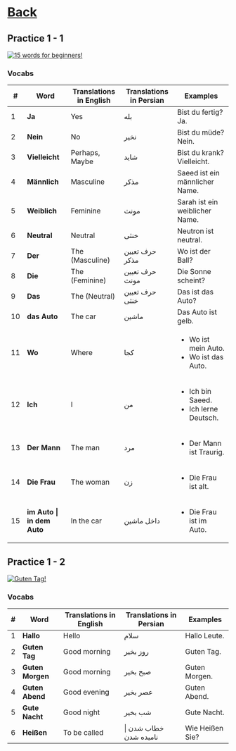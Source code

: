 # [Back](../a1/README.md)

## Practice 1 - 1

<a href="https://www.youtube.com/watch?v=gz9JbZcfnrk&list=PL5QyCnFPRx0GxaFjdAVkx7K9TfEklY4sg" target="_blank">
    <img src="http://i3.ytimg.com/vi/gz9JbZcfnrk/maxresdefault.jpg" 
    alt="15 words for beginners!"/></a>

### Vocabs
<table>
 <thead>
  <tr>
   <th>#</th>
   <th>Word</th>
   <th>Translations in English</th>
   <th>Translations in Persian</th>
   <th>Examples</th>
  </tr>
 </thead>
 <tbody>
  <tr>
   <td>1</td>
   <td><strong>Ja</strong></td>
   <td>Yes</td>
   <td>بله</td>
   <td>Bist du fertig? Ja.</td>
  </tr>
  <tr>
    <td>2</td>
    <td><strong>Nein</strong></td>
    <td>No</td>
    <td>نخیر</td>
    <td>Bist du müde? Nein.</td>
  </tr>
  <tr>
    <td>3</td>
    <td><strong>Vielleicht</strong></td>
    <td>Perhaps, Maybe</td>
    <td>شاید</td>
    <td>Bist du krank? Vielleicht.</td>
  </tr>
  <tr>
    <td>4</td>
    <td><strong>Männlich</strong></td>
    <td>Masculine</td>
    <td>مذکر</td>
    <td>Saeed ist ein männlicher Name.</td>
  </tr>
  <tr>
    <td>5</td>
    <td><strong>Weiblich</strong></td>
    <td>Feminine</td>
    <td>مونث</td>
    <td>Sarah ist ein weiblicher Name.</td>
  </tr>
  <tr>
    <td>6</td>
    <td><strong>Neutral</strong></td>
    <td>Neutral</td>
    <td>خنثی</td>
    <td>Neutron ist neutral.</td>
  </tr>
  <tr>
    <td>7</td>
    <td><strong>Der</strong></td>
    <td>The (Masculine)</td>
    <td>حرف تعیین مذکر</td>
    <td>Wo ist der Ball?</td>
  </tr>
  <tr>
    <td>8</td>
    <td><strong>Die</strong></td>
    <td>The (Feminine)</td>
    <td>حرف تعیین مونث</td>
    <td>Die Sonne scheint?</td>
  </tr>
  <tr>
    <td>9</td>
    <td><strong>Das</strong></td>
    <td>The (Neutral)</td>
    <td>حرف تعیین خنثی</td>
    <td>Das ist das Auto?</td>
  </tr>
  <tr>
    <td>10</td>
    <td><strong>das Auto</strong></td>
    <td>The car</td>
    <td>ماشین</td>
    <td>Das Auto ist gelb.</td>
  </tr>
  <tr>
    <td>11</td>
    <td><strong>Wo</strong></td>
    <td>Where</td>
    <td>کجا</td>
    <td>
     <ul>
      <li>Wo ist mein Auto.</li> 
      <li>Wo ist das Auto.</li>
    </ul>
    </td>
  </tr>
  <tr>
    <td>12</td>
    <td><strong>Ich</strong></td>
    <td>I</td>
    <td>من</td>
    <td>
     <ul>
      <li>Ich bin Saeed.</li> 
      <li>Ich lerne Deutsch.</li> 
    </ul>
    </td>
  </tr>
  <tr>
    <td>13</td>
    <td><strong>Der Mann</strong></td>
    <td>The man</td>
    <td>مرد</td>
    <td>
     <ul>
      <li>Der Mann ist Traurig.</li>  
    </ul>
    </td>
  </tr>
  <tr>
    <td>14</td>
    <td><strong>Die Frau</strong></td>
    <td>The woman</td>
    <td>زن</td>
    <td>
     <ul>
      <li>Die Frau ist alt.</li>  
    </ul>
    </td>
  </tr>
  <tr>
    <td>15</td>
    <td><strong>im Auto | in dem Auto</strong></td>
    <td>In the car</td>
    <td>داخل ماشین</td>
    <td>
     <ul>
      <li>Die Frau ist im Auto.</li>  
    </ul>
    </td>
  </tr>
  
 </tbody>
</table>

## Practice 1 - 2

<a href="https://www.youtube.com/watch?v=MgenU0GTz4g&list=PL5QyCnFPRx0GxaFjdAVkx7K9TfEklY4sg&index=2" target="_blank">
    <img src="http://i3.ytimg.com/vi/MgenU0GTz4g/maxresdefault.jpg" 
    alt="Guten Tag!"/></a>

### Vocabs
<table>
 <thead>
  <tr>
   <th>#</th>
   <th>Word</th>
   <th>Translations in English</th>
   <th>Translations in Persian</th>
   <th>Examples</th>
  </tr>
 </thead>
 <tbody>
  <tr>
   <td>1</td>
   <td><strong>Hallo</strong></td>
   <td>Hello</td>
   <td>سلام</td>
   <td>Hallo Leute.</td>
  </tr>
  <tr>
   <td>2</td>
   <td><strong>Guten Tag</strong></td>
   <td>Good morning</td>
   <td>روز بخیر</td>
   <td>Guten Tag.</td>
  </tr>
  <tr>
   <td>3</td>
   <td><strong>Guten Morgen</strong></td>
   <td>Good morning</td>
   <td>صبح بخیر</td>
   <td>Guten Morgen.</td>
  </tr>
  <tr>
   <td>4</td>
   <td><strong>Guten Abend</strong></td>
   <td>Good evening</td>
   <td>عصر بخیر</td>
   <td>Guten Abend.</td>
  </tr>
  <tr>
   <td>5</td>
   <td><strong>Gute Nacht</strong></td>
   <td>Good night</td>
   <td>شب بخیر</td>
   <td>Gute Nacht.</td>
  </tr>
  <tr>
   <td>6</td>
   <td><strong>Heißen</strong></td>
   <td>To be called</td>
   <td>خطاب شدن | نامیده شدن</td>
   <td>Wie Heißen Sie?</td>
  </tr>
 </tbody>
</table>

